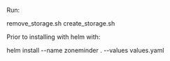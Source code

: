 Run:

remove_storage.sh
create_storage.sh

Prior to installing with helm with:

helm install --name zoneminder . --values values.yaml
